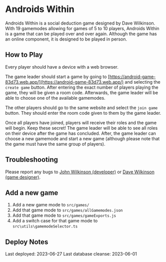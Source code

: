 # Androids Within
Androids Within is a social deduction game designed by Dave Wilkinson. With 19 gamemodes allowing for games of 5 to 10 players, Androids Within is a game that can be played over and over again. Although the game has an online component, it is designed to be played in person.

## How to Play
Every player should have a device with a web browser. 

The game leader should start a game by going to [https://android-game-83d73.web.app/](https://android-game-83d73.web.app/) and selecting the `create game` button. After entering the exact number of players playing the game, they will be given a room code. Afterwards, the game leader will be able to choose one of the available gamemodes.

The other players should go to the same website and select the `join game` button. They should enter the room code given to them by the game leader.

Once all players have joined, players will receive their roles and the game will begin. Keep these secret! The game leader will be able to see all roles on their device after the game has concluded. After, the game leader can choose a new gamemode and start a new game (although please note that the game must have the same group of players).

## Troubleshooting
Please report any bugs to [John Wilkinson (developer)](mailto:john_wilkinson@brown.edu) or [Dave Wilkinson (game designer)](mailto:wilkdave@gmail.com).

## Add a new game
1. Add a new game mode to `src/games/`
2. Add that game mode to `src/games/allGamemodes.json`
3. Add that game mode to `src/games/gameExports.js`
4. Add a switch case for that game mode to `src\utils\gamemodeSelector.ts`

## Deploy Notes
Last deployed: 2023-06-27
Last database cleanse: 2023-06-01
